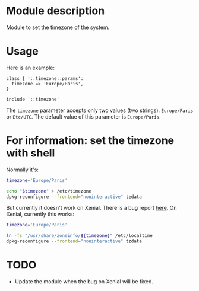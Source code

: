# Module description

Module to set the timezone of the system.

# Usage

Here is an example:

```puppet
class { '::timezone::params':
  timezone => 'Europe/Paris',
}

include '::timezone'
```

The `timezone` parameter accepts only two values (two
strings): `Europe/Paris` or `Etc/UTC`. The default value of
this parameter is `Europe/Paris`.

# For information: set the timezone with shell

Normally it's:

```sh
timezone='Europe/Paris'

echo "$timezone" > /etc/timezone
dpkg-reconfigure --frontend="noninteractive" tzdata
```

But currently it doesn't work on Xenial. There is a bug report
[here](https://bugs.launchpad.net/ubuntu/+source/tzdata/+bug/1554806).
On Xenial, currently this works:

```sh
timezone='Europe/Paris'

ln -fs "/usr/share/zoneinfo/${timezone}" /etc/localtime
dpkg-reconfigure --frontend="noninteractive" tzdata
```

# TODO

* Update the module when the bug on Xenial will be fixed.


